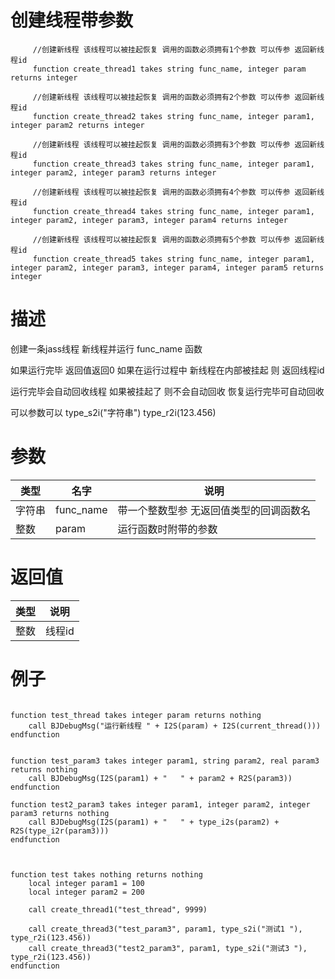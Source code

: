 
# 创建线程带参数
```jass
     //创建新线程 该线程可以被挂起恢复 调用的函数必须拥有1个参数 可以传参 返回新线程id
     function create_thread1 takes string func_name, integer param returns integer 

     //创建新线程 该线程可以被挂起恢复 调用的函数必须拥有2个参数 可以传参 返回新线程id
     function create_thread2 takes string func_name, integer param1, integer param2 returns integer 

     //创建新线程 该线程可以被挂起恢复 调用的函数必须拥有3个参数 可以传参 返回新线程id
     function create_thread3 takes string func_name, integer param1, integer param2, integer param3 returns integer 

     //创建新线程 该线程可以被挂起恢复 调用的函数必须拥有4个参数 可以传参 返回新线程id
     function create_thread4 takes string func_name, integer param1, integer param2, integer param3, integer param4 returns integer 

     //创建新线程 该线程可以被挂起恢复 调用的函数必须拥有5个参数 可以传参 返回新线程id
     function create_thread5 takes string func_name, integer param1, integer param2, integer param3, integer param4, integer param5 returns integer 
```
# 描述
创建一条jass线程 新线程并运行 func_name 函数 

如果运行完毕 返回值返回0 
如果在运行过程中 新线程在内部被挂起 则 返回线程id

运行完毕会自动回收线程 如果被挂起了 则不会自动回收 恢复运行完毕可自动回收

可以参数可以 type_s2i("字符串")  type_r2i(123.456)

# 参数
类型|名字|说明
--|--|--
字符串|func_name| 带一个整数型参 无返回值类型的回调函数名
整数|param| 运行函数时附带的参数

# 返回值
类型|说明
--|--
整数|线程id 


# 例子

```jass

function test_thread takes integer param returns nothing
    call BJDebugMsg("运行新线程 " + I2S(param) + I2S(current_thread()))
endfunction 


function test_param3 takes integer param1, string param2, real param3 returns nothing
    call BJDebugMsg(I2S(param1) + "   " + param2 + R2S(param3))
endfunction

function test2_param3 takes integer param1, integer param2, integer param3 returns nothing
    call BJDebugMsg(I2S(param1) + "   " + type_i2s(param2) + R2S(type_i2r(param3)))
endfunction



function test takes nothing returns nothing
    local integer param1 = 100
    local integer param2 = 200
    
    call create_thread1("test_thread", 9999)

    call create_thread3("test_param3", param1, type_s2i("测试1 "), type_r2i(123.456))
    call create_thread3("test2_param3", param1, type_s2i("测试3 "), type_r2i(123.456))
endfunction 


```


